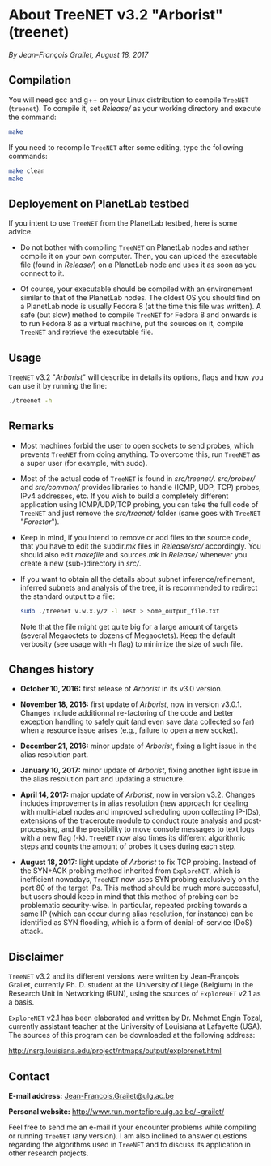 # About TreeNET v3.2 "Arborist" (treenet)

*By Jean-François Grailet, August 18, 2017*

## Compilation

You will need gcc and g++ on your Linux distribution to compile `TreeNET` (`treenet`). To compile it, set *Release/* as your working directory and execute the command:

```sh
make
```

If you need to recompile `TreeNET` after some editing, type the following commands:

```sh
make clean
make
```

## Deployement on PlanetLab testbed

If you intent to use `TreeNET` from the PlanetLab testbed, here is some advice.

* Do not bother with compiling `TreeNET` on PlanetLab nodes and rather compile it on your own computer. Then, you can upload the executable file (found in *Release/*) on a PlanetLab node and uses it as soon as you connect to it.

* Of course, your executable should be compiled with an environement similar to that of the PlanetLab nodes. The oldest OS you should find on a PlanetLab node is usually Fedora 8 (at the time this file was written). A safe (but slow) method to compile `TreeNET` for Fedora 8 and onwards is to run Fedora 8 as a virtual machine, put the sources on it, compile `TreeNET` and retrieve the executable file.

## Usage

`TreeNET` v3.2 "*Arborist*" will describe in details its options, flags and how you can use it by running the line:

```sh
./treenet -h
```

## Remarks

* Most machines forbid the user to open sockets to send probes, which prevents `TreeNET` from doing anything. To overcome this, run `TreeNET` as a super user (for example, with sudo).

* Most of the actual code of `TreeNET` is found in *src/treenet/*. *src/prober/* and *src/common/* provides libraries to handle (ICMP, UDP, TCP) probes, IPv4 addresses, etc. If you wish to build a completely different application using ICMP/UDP/TCP probing, you can take the full code of `TreeNET` and just remove the *src/treenet/* folder (same goes with `TreeNET` "*Forester*").

* Keep in mind, if you intend to remove or add files to the source code, that you have to edit the subdir.*mk* files in *Release/src/* accordingly. You should also edit *makefile* and sources.*mk* in *Release/* whenever you create a new (sub-)directory in *src/*.
  
* If you want to obtain all the details about subnet inference/refinement, inferred subnets and analysis of the tree, it is recommended to redirect the standard output to a file:
  
  ```sh
  sudo ./treenet v.w.x.y/z -l Test > Some_output_file.txt
  ```
  
  Note that the file might get quite big for a large amount of targets (several Megaoctets to dozens of Megaoctets). Keep the default verbosity (see usage with -h flag) to minimize the size of such file.

## Changes history

* **October 10, 2016:** first release of *Arborist* in its v3.0 version.

* **November 18, 2016:** first update of *Arborist*, now in version v3.0.1. Changes include additionnal re-factoring of the code and better exception handling to safely quit (and even save data collected so far) when a resource issue arises (e.g., failure to open a new socket).

* **December 21, 2016:** minor update of *Arborist*, fixing a light issue in the alias resolution part.

* **January 10, 2017:** minor update of *Arborist*, fixing another light issue in the alias resolution part and updating a structure.

* **April 14, 2017:** major update of *Arborist*, now in version v3.2. Changes includes improvements in alias resolution (new approach for dealing with multi-label nodes and improved scheduling upon collecting IP-IDs), extensions of the traceroute module to conduct route analysis and post-processing, and the possibility to move console messages to text logs with a new flag (-k). `TreeNET` now also times its different algorithmic steps and counts the amount of probes it uses during each step.

* **August 18, 2017:** light update of *Arborist* to fix TCP probing. Instead of the SYN+ACK probing method inherited from `ExploreNET`, which is inefficient nowadays, `TreeNET` now uses SYN probing exclusively on the port 80 of the target IPs. This method should be much more successful, but users should keep in mind that this method of probing can be problematic security-wise. In particular, repeated probing towards a same IP (which can occur during alias resolution, for instance) can be identified as SYN flooding, which is a form of denial-of-service (DoS) attack.

## Disclaimer

`TreeNET` v3.2 and its different versions were written by Jean-François Grailet, currently Ph. D. student at the University of Liège (Belgium) in the Research Unit in Networking (RUN), using the sources of `ExploreNET` v2.1 as a basis.

`ExploreNET` v2.1 has been elaborated and written by Dr. Mehmet Engin Tozal, currently assistant teacher at the University of Louisiana at Lafayette (USA). The sources of this program can be downloaded at the following address:

http://nsrg.louisiana.edu/project/ntmaps/output/explorenet.html

## Contact

**E-mail address:** Jean-Francois.Grailet@ulg.ac.be

**Personal website:** http://www.run.montefiore.ulg.ac.be/~grailet/

Feel free to send me an e-mail if your encounter problems while compiling or running `TreeNET` (any version). I am also inclined to answer questions regarding the algorithms used in `TreeNET` and to discuss its application in other research projects.

